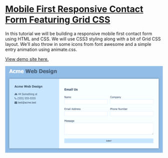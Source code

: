 # [Mobile First Responsive Contact Form Featuring Grid CSS](https://www.youtube.com/watch?v=Sb5qOa3R4hY)

In this tutorial we will be building a responsive mobile first contact form using HTML and CSS. We will use CSS3 styling along with a bit of Grid CSS layout. We'll also throw in some icons from font awesome and a simple entry animation using animate.css.

[View demo site here.](https://webdevtuts.github.io/mobile_responsive_form_css_grid/)

![Preview](screenshot.png)
